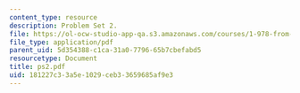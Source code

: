 ```yaml
---
content_type: resource
description: Problem Set 2.
file: https://ol-ocw-studio-app-qa.s3.amazonaws.com/courses/1-978-from-nano-to-macro-introduction-to-atomistic-modeling-techniques-january-iap-2007/181227c33a5e1029ceb33659685af9e3_ps2.pdf
file_type: application/pdf
parent_uid: 5d354388-c1ca-31a0-7796-65b7cbefabd5
resourcetype: Document
title: ps2.pdf
uid: 181227c3-3a5e-1029-ceb3-3659685af9e3
---
```

